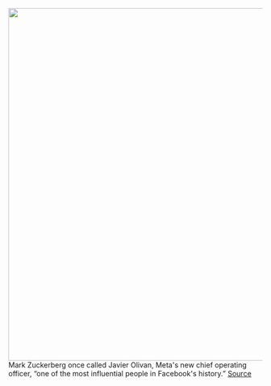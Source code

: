 <img src='https://cdn.vox-cdn.com/thumbor/7XsmLkakJGeqm7iCQvGV85_vpDA=/0x0:2040x1360/1200x675/filters:focal(857x517:1183x843)/cdn.vox-cdn.com/uploads/chorus_image/image/70937651/VRG_Illo_STK196_K_Radtke_Javier_Olivan_Meta.0.jpg' width='700px' /><br/>
Mark Zuckerberg once called Javier Olivan, Meta's new chief operating officer, “one of the most influential people in Facebook's history.”
<a href='https://www.theverge.com/2022/6/2/23151053/who-is-meta-new-coo-javier-olivan'> Source <a/>